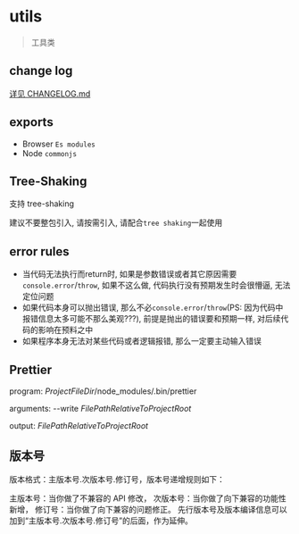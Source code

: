 # utils

> 工具类

## change log

[详见 CHANGELOG.md](./CHANGELOG.md)

## exports

- Browser `Es modules`
- Node `commonjs`

## Tree-Shaking

支持 tree-shaking

建议不要整包引入, 请按需引入, 请配合`tree shaking`一起使用

## error rules

- 当代码无法执行而return时, 如果是参数错误或者其它原因需要`console.error`/`throw`, 如果不这么做, 代码执行没有预期发生时会很懵逼,
  无法定位问题
- 如果代码本身可以抛出错误, 那么不必`console.error`/`throw`(PS: 因为代码中报错信息太多可能不那么美观???),
  前提是抛出的错误要和预期一样, 对后续代码的影响在预料之中
- 如果程序本身无法对某些代码或者逻辑报错, 那么一定要主动输入错误

## Prettier

program: $ProjectFileDir$/node_modules/.bin/prettier

arguments: --write $FilePathRelativeToProjectRoot$

output: $FilePathRelativeToProjectRoot$

## 版本号

版本格式：主版本号.次版本号.修订号，版本号递增规则如下：

主版本号：当你做了不兼容的 API 修改，
次版本号：当你做了向下兼容的功能性新增，
修订号：当你做了向下兼容的问题修正。
先行版本号及版本编译信息可以加到“主版本号.次版本号.修订号”的后面，作为延伸。
